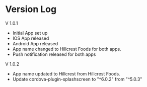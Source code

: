 # Version Log

V 1.0.1

- Initial App set up
- IOS App released
- Android App released
- App name changed to Hillcrest Foods for both apps.
- Push notification released for both apps

V 1.0.2

- App name updated to Hillcrest from Hillcrest Foods.
- Update cordova-plugin-splashscreen to "^6.0.2" from "^5.0.3"
